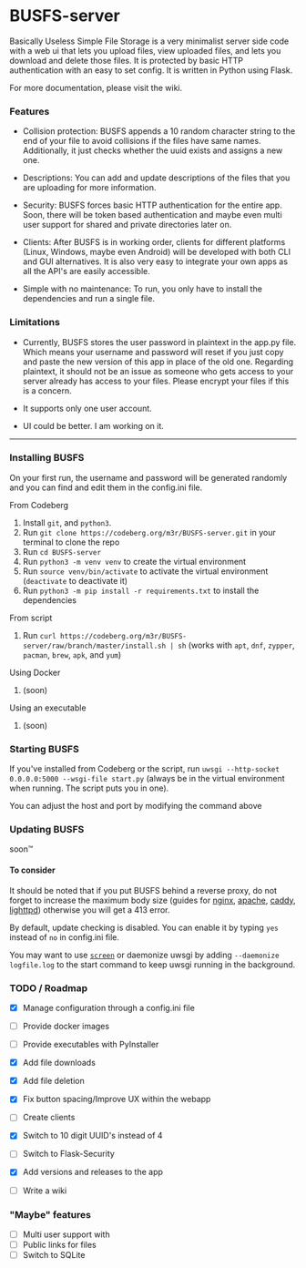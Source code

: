 # BUSFS-server

Basically Useless Simple File Storage is a very minimalist server side code with a web ui that lets you upload files, view uploaded files, and lets you download and delete those files. It is protected by basic HTTP authentication with an easy to set config. It is written in Python using Flask.

For more documentation, please visit the wiki.

### Features
- Collision protection: BUSFS appends a 10 random character string to the end of your file to avoid collisions if the files have same names. Additionally, it just checks whether the uuid exists and assigns a new one.

- Descriptions: You can add and update descriptions of the files that you are uploading for more information.

- Security: BUSFS forces basic HTTP authentication for the entire app. Soon, there will be token based authentication and maybe even multi user support for shared and private directories later on.

- Clients: After BUSFS is in working order, clients for different platforms (Linux, Windows, maybe even Android) will be developed with both CLI and GUI alternatives. It is also very easy to integrate your own apps as all the API's are easily accessible.

- Simple with no maintenance: To run, you only have to install the dependencies and run a single file.

### Limitations
- Currently, BUSFS stores the user password in plaintext in the app.py file. Which means your username and password will reset if you just copy and paste the new version of this app in place of the old one. Regarding plaintext, it should not be an issue as someone who gets access to your server already has access to your files. Please encrypt your files if this is a concern.

- It supports only one user account. 

- UI could be better. I am working on it.

---
### Installing BUSFS
On your first run, the username and password will be generated randomly and you can find and edit them in the config.ini file.

From Codeberg
1. Install `git`, and `python3`.
2. Run `git clone https://codeberg.org/m3r/BUSFS-server.git` in your terminal to clone the repo
3. Run `cd BUSFS-server`
4. Run `python3 -m venv venv` to create the virtual environment
5. Run `source venv/bin/activate` to activate the virtual environment (`deactivate` to deactivate it)
6. Run `python3 -m pip install -r requirements.txt` to install the dependencies
   
From script
1. Run `curl https://codeberg.org/m3r/BUSFS-server/raw/branch/master/install.sh | sh` (works with `apt`, `dnf`, `zypper`, `pacman`, `brew`, `apk`, and `yum`)

Using Docker
1. (soon)

Using an executable
1. (soon)

### Starting BUSFS

If you've installed from Codeberg or the script, run `uwsgi --http-socket 0.0.0.0:5000 --wsgi-file start.py` (always be in the virtual environment when running. The script puts you in one).

You can adjust the host and port by modifying the command above

### Updating BUSFS

soon:tm:

#### To consider
It should be noted that if you put BUSFS behind a reverse proxy, do not forget to increase the maximum body size (guides for [nginx](https://nginx.org/en/docs/http/ngx_http_core_module.html#client_max_body_size), [apache](https://ubiq.co/tech-blog/increase-file-upload-size-apache), [caddy](https://caddyserver.com/docs/modules/http.handlers.request_body), [lighttpd](https://redmine.lighttpd.net/projects/lighttpd/wiki/Server_max-request-sizeDetails)) otherwise you will get a 413 error.

By default, update checking is disabled. You can enable it by typing `yes` instead of `no` in config.ini file.

You may want to use [`screen`](https://wiki.archlinux.org/title/GNU_Screen) or daemonize uwsgi by adding `--daemonize logfile.log` to the start command to keep uwsgi running in the background.

### TODO / Roadmap
- [x] Manage configuration through a config.ini file
- [ ] Provide docker images
- [ ] Provide executables with PyInstaller
- [x] Add file downloads
- [x] Add file deletion
- [x] Fix button spacing/Improve UX within the webapp
- [ ] Create clients 
- [x] Switch to 10 digit UUID's instead of 4
- [ ] Switch to Flask-Security
- [x] Add versions and releases to the app
- [ ] Write a wiki


### "Maybe" features
- [ ] Multi user support with 
- [ ] Public links for files 
- [ ] Switch to SQLite
